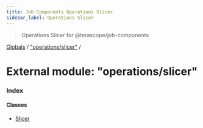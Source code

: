 ```yaml
---
title: Job Components Operations Slicer
sidebar_label: Operations Slicer
---
```


> Operations Slicer for @terascope/job-components

[Globals](../overview.md) / ["operations/slicer"](_operations_slicer_.md) /

# External module: "operations/slicer"

### Index

#### Classes

* [Slicer](../classes/_operations_slicer_.slicer.md)
